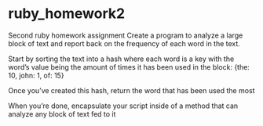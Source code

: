 ruby_homework2
==============

Second ruby homework assignment
Create a program to analyze a large block of text and report back on the frequency of each word in the text.

Start by sorting the text into a hash where each word is a key with the word’s value being the amount of times it has been used in the block:
{the: 10, john: 1, of: 15}

Once you’ve created this hash, return the word that has been used the most

When you’re done, encapsulate your script inside of a method that can analyze any block of text fed to it


